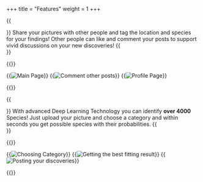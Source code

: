 +++
title = "Features"
weight = 1
+++

{{<section title="Minimalistic Social Media Application" >}}
Share your pictures with other people and tag the location and species for your findings! Other people can like and comment your posts to support vivid discussions on your new discoveries!
{{</section>}}

{{<gallery>}}

{{<image src="screenshot2.png" alt="Main Page" caption="Main Page">}}
{{<image src="screenshot8.png" alt="Comment other posts" caption="Comment other posts">}}
{{<image src="screenshot6.png" alt="Profile Page" caption="profile page">}}

{{</gallery>}}


{{<section title="Species Detection">}}
With advanced Deep Learning Technology you can identify **over 4000** Species! Just upload your picture and choose a category and within seconds you get possible species with their probabilities. 
{{</section>}}

{{<gallery>}}

{{<image src="screenshot4.png" alt="Choosing Category" caption="Choose category">}}
{{<image src="screenshot1.png" alt="Getting the best fitting result" caption="Get the best fitting result">}}
{{<image src="screenshot5.png" alt="Posting your discoveries" caption="Post your discoveries">}}

{{</gallery>}}




